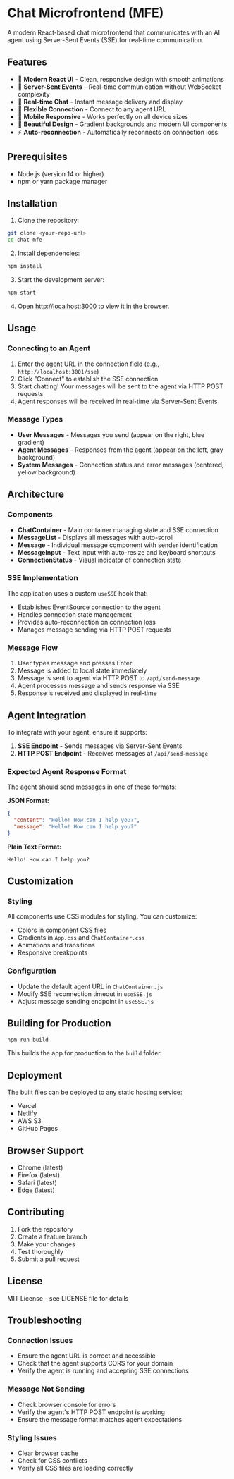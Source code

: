 # Chat Microfrontend (MFE)

A modern React-based chat microfrontend that communicates with an AI agent using Server-Sent Events (SSE) for real-time communication.

## Features

- 🚀 **Modern React UI** - Clean, responsive design with smooth animations
- 📡 **Server-Sent Events** - Real-time communication without WebSocket complexity
- 💬 **Real-time Chat** - Instant message delivery and display
- 🔌 **Flexible Connection** - Connect to any agent URL
- 📱 **Mobile Responsive** - Works perfectly on all device sizes
- 🎨 **Beautiful Design** - Gradient backgrounds and modern UI components
- ⚡ **Auto-reconnection** - Automatically reconnects on connection loss

## Prerequisites

- Node.js (version 14 or higher)
- npm or yarn package manager

## Installation

1. Clone the repository:
```bash
git clone <your-repo-url>
cd chat-mfe
```

2. Install dependencies:
```bash
npm install
```

3. Start the development server:
```bash
npm start
```

4. Open [http://localhost:3000](http://localhost:3000) to view it in the browser.

## Usage

### Connecting to an Agent

1. Enter the agent URL in the connection field (e.g., `http://localhost:3001/sse`)
2. Click "Connect" to establish the SSE connection
3. Start chatting! Your messages will be sent to the agent via HTTP POST requests
4. Agent responses will be received in real-time via Server-Sent Events

### Message Types

- **User Messages** - Messages you send (appear on the right, blue gradient)
- **Agent Messages** - Responses from the agent (appear on the left, gray background)
- **System Messages** - Connection status and error messages (centered, yellow background)

## Architecture

### Components

- **ChatContainer** - Main container managing state and SSE connection
- **MessageList** - Displays all messages with auto-scroll
- **Message** - Individual message component with sender identification
- **MessageInput** - Text input with auto-resize and keyboard shortcuts
- **ConnectionStatus** - Visual indicator of connection state

### SSE Implementation

The application uses a custom `useSSE` hook that:
- Establishes EventSource connection to the agent
- Handles connection state management
- Provides auto-reconnection on connection loss
- Manages message sending via HTTP POST requests

### Message Flow

1. User types message and presses Enter
2. Message is added to local state immediately
3. Message is sent to agent via HTTP POST to `/api/send-message`
4. Agent processes message and sends response via SSE
5. Response is received and displayed in real-time

## Agent Integration

To integrate with your agent, ensure it supports:

1. **SSE Endpoint** - Sends messages via Server-Sent Events
2. **HTTP POST Endpoint** - Receives messages at `/api/send-message`

### Expected Agent Response Format

The agent should send messages in one of these formats:

**JSON Format:**
```json
{
  "content": "Hello! How can I help you?",
  "message": "Hello! How can I help you?"
}
```

**Plain Text Format:**
```
Hello! How can I help you?
```

## Customization

### Styling

All components use CSS modules for styling. You can customize:
- Colors in component CSS files
- Gradients in `App.css` and `ChatContainer.css`
- Animations and transitions
- Responsive breakpoints

### Configuration

- Update the default agent URL in `ChatContainer.js`
- Modify SSE reconnection timeout in `useSSE.js`
- Adjust message sending endpoint in `useSSE.js`

## Building for Production

```bash
npm run build
```

This builds the app for production to the `build` folder.

## Deployment

The built files can be deployed to any static hosting service:
- Vercel
- Netlify
- AWS S3
- GitHub Pages

## Browser Support

- Chrome (latest)
- Firefox (latest)
- Safari (latest)
- Edge (latest)

## Contributing

1. Fork the repository
2. Create a feature branch
3. Make your changes
4. Test thoroughly
5. Submit a pull request

## License

MIT License - see LICENSE file for details

## Troubleshooting

### Connection Issues

- Ensure the agent URL is correct and accessible
- Check that the agent supports CORS for your domain
- Verify the agent is running and accepting SSE connections

### Message Not Sending

- Check browser console for errors
- Verify the agent's HTTP POST endpoint is working
- Ensure the message format matches agent expectations

### Styling Issues

- Clear browser cache
- Check for CSS conflicts
- Verify all CSS files are loading correctly
